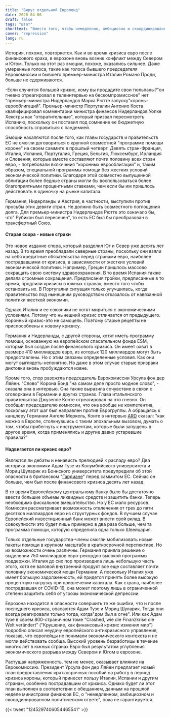 ```yaml
---
title: "Вирус отдельной Евроленд"
date: 2020-04-06
draft: false
tags: "штат"
shorttext: "Вместо того, чтобы немедленно, амбициозно и скоординированно бороться с экономическим кризисом, в Евроландии происходит борьба с высоким риском."
cover: "repression"
lang: ru
---
```


История, похоже, повторяется. Как и во время кризиса евро после финансового краха, в еврозоне вновь возник конфликт между Севером и Югом. Только на этот раз эмоции, похоже, оказались сильнее. Даже умеренные голоса, такие как голоса бывшего председателя Еврокомиссии и бывшего премьер-министра Италии Романо Проди, больше не сдерживаются.

-Если случится большой кризис, кому вы продадите свои тюльпаны?"он гневно отреагировал в телеинтервью на бескомпромиссное" нет "премьер-министра Нидерландов Марка Рютте запуску"короны-еврооблигаций". Премьер-министр Португалии Антонио Коста квалифицировал комментарии министра финансов Нидерландов Уопке Хекстры как "отвратительные", который призвал пересмотреть Испанию, поскольку он поставил под сомнение ее бюджетную способность справиться с пандемией.

Эмоции накаляются после того, как главы государств и правительств ЕС не смогли договориться о крупной совместной "программе помощи короне" на своем саммите в прошлый четверг. Девять стран-Франция, Италия, Испания, Португалия, Греция, Бельгия, Люксембург, Ирландия и Словения, которые вместе составляют почти половину всех стран евро, - потребовали включения "коронных еврооблигаций" и, таким образом, специальной программы помощи без жестких условий экономической политики. Благодаря этой совместно выпущенной облигации более бедные страны могли бы воспользоваться более благоприятными процентными ставками, чем если бы им пришлось действовать в одиночку на рынке капитала.

Германия, Нидерланды и Австрия, в частности, выступили против просьбы этих девяти стран. Не должно быть совместного поглощения долга. Для премьер-министра Нидерландов Рютте это означало бы, что" Рубикон был пересечен", то есть ЕС был бы преобразован в трансфертный Союз.

#### Старая ссора - новые страхи

Это новое издание спора, который разделил Юг и Север уже десять лет назад. В то время преобладали северные страны, поскольку они взяли на себя кредитные обязательства перед странами евро, наиболее пострадавшими от кризиса, в зависимости от жестких условий экономической политики. Например, Греции пришлось массово сокращать свою систему здравоохранения. В то время Испания также делала огромные сокращения. Предписания тройки, предписанные в то время, продлили кризисы в южных странах, вместо того чтобы остановить их. В Португалии ситуация только улучшилась, когда правительство под нынешним руководством отказалось от навязанной политики жесткой экономии.

Однако Италия и ее союзники не хотят мириться с экономическими условиями. Потому что нынешний кризис отличается от предыдущего. Коронный кризис-это не самоцель. Поэтому старые рецепты не приспособлены к новому кризису.

Германия и Нидерланды, с другой стороны, хотят иметь программу помощи, основанную на европейском спасательном фонде ESM, который был создан после финансового кризиса. Он имеет охват в размере 410 миллиардов евро, из которых 120 миллиардов могут быть предоставлены. Но с этим связаны определенные условия. Как они могут выглядеть-непонятно. Но даже в этом случае старые призраки диктовки вновь пробуждаются извне.

Кроме того, спор разожгла председатель Еврокомиссии Урсула фон дер Ляйен. "Слово" Корона Бонд "на самом деле просто модное слово", - сказала она в интервью. Она также выразила сочувствие в связи с оговорками в Германии и других странах. Глава итальянского правительства Джузеппе Конте отреагировал на это гневно. Он сообщил председателю комиссии, что она вообще не компетентна, поскольку этот шаг был направлен против Еврогруппы. А обращаясь к канцлеру Германии Ангеле Меркель, Конте в интервью [ARD](https://www.tagesschau.de/ausland/conte-corona-101.html "Ein Notfall, der alle betrifft") сказал: "как можно в Европе, столкнувшись с таким эпохальным вызовом, думать о том, чтобы прибегнуть к инструментам, которые были запущены в другое время, когда применялись и другие давно устаревшие правила?"

#### Надвигается ли кризис евро?

Являются ли дебаты и ненависть прелюдией к распаду евро? Два историка экономики Адам Тузе из Колумбийского университета и Мориц Шуларик из Боннского университета предупредили об этой опасности в британском "[Гардиане](https://www.theguardian.com/commentisfree/2020/mar/25/shock-coronavirus-split-europe-nations-share-burden "The shock of coronavirus could split Europe – unless nations share the burden")" перед саммитом ЕС. Сейчас он больше, чем был после финансового кризиса десять лет назад.

В то время Европейскому центральному банку было бы достаточно ввести большие объемы ликвидных средств и защитить банки. Теперь необходимо фискальное вмешательство. Но у ЕС мало ресурсов. Комиссия рассматривает возможность отвлечения от трех до пяти десятков миллиардов евро из структурных фондов. В лучшем случае Европейский инвестиционный банк может внести свой вклад. В совокупности это будет лишь примерно в два раза больше, чем та программа помощи, которую определила одна только Швейцария.

Только отдельные государства-члены смогли мобилизовать новые пакеты помощи в крупном масштабе в краткосрочной перспективе. Но их возможности очень различны. Германия приняла решение о выделении 750 миллиардов евро-рекордно высокой программы поддержки. Италия до сих пор производила лишь небольшую часть этого, хотя ее валовой внутренний продукт все еще составляет почти половину экономической мощи Германии. А поскольку Италия уже имеет большую задолженность, ей придется принять более высокую процентную нагрузку при привлечении капитала. Как страна, наиболее пострадавшая от COVID-19, она может поэтому лишь в ограниченной степени защитить себя от угрозы экономической депрессии.

Еврозона находится в опасности совершить те же ошибки, что и после последнего кризиса, опасаются Адам Тузе и Мориц Шуларик. Тогда они всегда реагировали только тогда, когда"дом был в огне". Или как Адам тузе в своем 800-страничном томе “Crashed, wie die Finanzkrise die Welt verändert” ("Крушение, как финансовый кризис изменил мир") подробно описал неудачу европейского антикризисного управления, показав, что европейцы не понимали экономического контекста и не могли действовать сообща. Высокий уровень безработицы в течение многих лет в южных странах Евро был результатом углубления экономического разрыва между Севером и Югом в еврозоне.

Растущая напряженность, тем не менее, оказывает влияние на Еврокомиссию. Президент Урсула фон дер Ляйен предлагает новый план предоставления краткосрочных пособий на работу в период кризиса короны, который принесет пользу Италии, Испании и другим странам, особенно пострадавшим от кризиса. Однако будет ли этот план выполнен в соответствии с обещанием, данным на прошлой неделе министрами финансов ЕС, о "немедленном, амбициозном и скоординированном политическом ответе", пока не гарантируется.

{{< tweet "1245297406054465541" >}}
